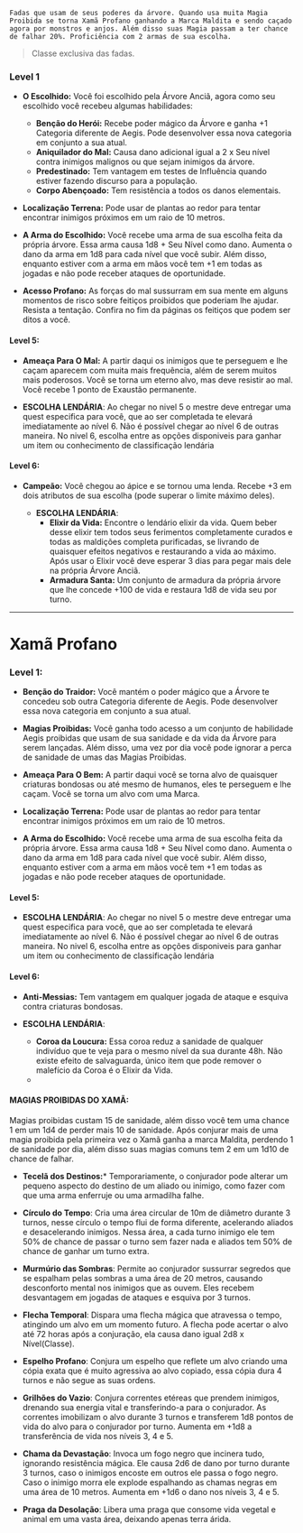 ```
Fadas que usam de seus poderes da árvore. Quando usa muita Magia Proibida se torna Xamã Profano ganhando a Marca Maldita e sendo caçado agora por monstros e anjos. Além disso suas Magia passam a ter chance de falhar 20%. Proficiência com 2 armas de sua escolha. 
```

>Classe exclusiva das fadas. 

### **Level 1**

- **O Escolhido:** Você foi escolhido pela Árvore Anciã, agora como seu escolhido você recebeu algumas habilidades:
	- **Benção do Herói:** Recebe poder mágico da Árvore e ganha +1 Categoria diferente de Aegis. Pode desenvolver essa nova categoria em conjunto a sua atual.
	- **Aniquilador do Mal:** Causa dano adicional igual a 2 x Seu nível contra inimigos malignos ou que sejam inimigos da árvore.
	- **Predestinado:** Tem vantagem em testes de Influência quando estiver fazendo discurso para a população.
	- **Corpo Abençoado:** Tem resistência a todos os danos elementais.
	
- **Localização Terrena:** Pode usar de plantas ao redor para tentar encontrar inimigos próximos em um raio de 10 metros.
	
- **A Arma do Escolhido:** Você recebe uma arma de sua escolha feita da própria árvore. Essa arma causa 1d8 + Seu Nível como dano. Aumenta o dano da arma em 1d8 para cada nível que você subir. Além disso, enquanto estiver com a arma em mãos você tem +1 em todas as jogadas e não pode receber ataques de oportunidade.
	
- **Acesso Profano:** As forças do mal sussurram em sua mente em alguns momentos de risco sobre feitiços proibidos que poderiam lhe ajudar. Resista a tentação. Confira no fim da páginas os feitiços que podem ser ditos a você.
#### Level 5: 

- **Ameaça Para O Mal:** A partir daqui os inimigos que te perseguem e lhe caçam aparecem com muita mais frequência, além de serem muitos mais poderosos. Você se torna um eterno alvo, mas deve resistir ao mal. Você recebe 1 ponto de Exaustão permanente.
	
 - **ESCOLHA LENDÁRIA**: Ao chegar no nivel 5 o mestre deve entregar uma quest especifica para você, que ao ser completada te elevará imediatamente ao nível 6. Não é possível chegar ao nível 6 de outras maneira. No nivel 6, escolha entre as opções disponiveis para ganhar um item ou conhecimento de classificação lendária 
#### Level 6: 

- **Campeão:** Você chegou ao ápice e se tornou uma lenda. Recebe +3 em dois atributos de sua escolha (pode superar o limite máximo deles).
	  
  - **ESCOLHA LENDÁRIA**:
	  - **Elixir da Vida:** Encontre o lendário elixir da vida. Quem beber desse elixir tem todos seus ferimentos completamente curados e todas as maldições completa purificadas, se livrando de quaisquer efeitos negativos e restaurando a vida ao máximo. Após usar o Elixir você deve esperar 3 dias para pegar mais dele na própria Árvore Anciã.
	  - **Armadura Santa:** Um conjunto de armadura da própria árvore que lhe concede +100 de vida e restaura 1d8 de vida seu por turno.


----------------------------------------------------------
# Xamã Profano

### Level 1:

- **Benção do Traidor:** Você mantém o poder mágico que a Árvore te concedeu sob outra Categoria diferente de Aegis. Pode desenvolver essa nova categoria em conjunto a sua atual.
	
- **Magias Proibidas:** Você ganha todo acesso a um conjunto de habilidade Aegis proibidas que usam de sua sanidade e da vida da Árvore para serem lançadas. Além disso, uma vez por dia você pode ignorar a perca de sanidade de umas das Magias Proibidas.
	
- **Ameaça Para O Bem:** A partir daqui você se torna alvo de quaisquer criaturas bondosas ou até mesmo de humanos, eles te perseguem e lhe caçam. Você se torna um alvo com uma Marca.
	
- **Localização Terrena:** Pode usar de plantas ao redor para tentar encontrar inimigos próximos em um raio de 10 metros.
	
- **A Arma do Escolhido:** Você recebe uma arma de sua escolha feita da própria árvore. Essa arma causa 1d8 + Seu Nível como dano. Aumenta o dano da arma em 1d8 para cada nível que você subir. Além disso, enquanto estiver com a arma em mãos você tem +1 em todas as jogadas e não pode receber ataques de oportunidade.
#### Level 5: 

 - **ESCOLHA LENDÁRIA**: Ao chegar no nivel 5 o mestre deve entregar uma quest especifica para você, que ao ser completada te elevará imediatamente ao nível 6. Não é possível chegar ao nível 6 de outras maneira. No nivel 6, escolha entre as opções disponiveis para ganhar um item ou conhecimento de classificação lendária 
#### Level 6: 
- **Anti-Messias:** Tem vantagem em qualquer jogada de ataque e esquiva contra criaturas bondosas.
	
- **ESCOLHA LENDÁRIA**:
	- **Coroa da Loucura:** Essa coroa reduz a sanidade de qualquer indivíduo que te veja para o mesmo nível da sua durante 48h. Não existe efeito de salvaguarda, único item que pode remover o malefício da Coroa é o Elixir da Vida.
	- 

#### MAGIAS PROIBIDAS DO XAMÃ: 
Magias proibidas custam 15 de sanidade, além disso você tem uma chance 1 em um 1d4 de perder mais 10 de sanidade. Após conjurar mais de uma magia proibida pela primeira vez o Xamã ganha a marca Maldita, perdendo 1 de sanidade por dia, além disso suas magias comuns tem 2 em um 1d10 de chance de falhar.

- **Tecelã dos Destinos:*** Temporariamente, o conjurador pode alterar um pequeno aspecto do destino de um aliado ou inimigo, como fazer com que uma arma enferruje ou uma armadilha falhe.
	
- **Círculo do Tempo**: Cria uma área circular de 10m de diâmetro durante 3 turnos, nesse círculo o tempo flui de forma diferente, acelerando aliados e desacelerando inimigos. Nessa área, a cada turno inimigo ele tem 50% de chance de passar o turno sem fazer nada e aliados tem 50% de chance de ganhar um turno extra.
	
- **Murmúrio das Sombras**: Permite ao conjurador sussurrar segredos que se espalham pelas sombras a uma área de 20 metros, causando desconforto mental nos inimigos que as ouvem. Eles recebem desvantagem em jogadas de ataques e esquiva por 3 turnos.
	
- **Flecha Temporal**: Dispara uma flecha mágica que atravessa o tempo, atingindo um alvo em um momento futuro. A flecha pode acertar o alvo até 72 horas após a conjuração, ela causa dano igual 2d8 x Nível(Classe).
	
- **Espelho Profano**: Conjura um espelho que reflete um alvo criando uma cópia exata que é muito agressiva ao alvo copiado, essa cópia dura 4 turnos e não segue as suas ordens.
	
- **Grilhões do Vazio**: Conjura correntes etéreas que prendem inimigos, drenando sua energia vital e transferindo-a para o conjurador. As correntes imobilizam o alvo durante 3 turnos e transferem 1d8 pontos de vida do alvo para o conjurador por turno. Aumenta em +1d8 a transferência de vida nos níveis 3, 4 e 5.
	
- **Chama da Devastação**: Invoca um fogo negro que incinera tudo, ignorando resistência mágica. Ele causa 2d6 de dano por turno durante 3 turnos, caso o inimigos encoste em outros ele passa o fogo negro. Caso o inimigo morra ele explode espalhando as chamas negras em uma área de 10 metros. Aumenta em +1d6 o dano nos níveis 3, 4 e 5.
	
- **Praga da Desolação**: Libera uma praga que consome vida vegetal e animal em uma vasta área, deixando apenas terra árida.
